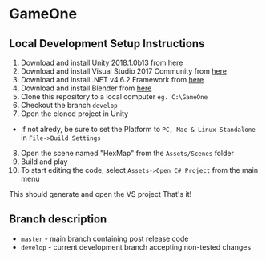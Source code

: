 # GameOne
## Local Development Setup Instructions

1. Download and install Unity 2018.1.0b13 from [here](https://unity3d.com/unity/beta/unity2018.1.0b13)
2. Download and install Visual Studio 2017 Community from [here](https://www.visualstudio.com/downloads)
3. Download and install .NET v4.6.2 Framework from [here](https://www.microsoft.com/en-us/download/details.aspx?id=53344)
4. Download and install Blender from [here](https://builder.blender.org/download)
5. Clone this repository to a local computer `eg. C:\GameOne`
6. Checkout the branch `develop`
7. Open the cloned project in Unity 
- If not alredy, be sure to set the Platform to `PC, Mac & Linux Standalone` in `File->Build Settings`
8. Open the scene named "HexMap" from the `Assets/Scenes` folder
9. Build and play
10. To start editing the code, select `Assets->Open C# Project` from the main menu

This should generate and open the VS project
That's it!


## Branch description
- `master` - main branch containing post release code
- `develop` - current development branch accepting non-tested changes

